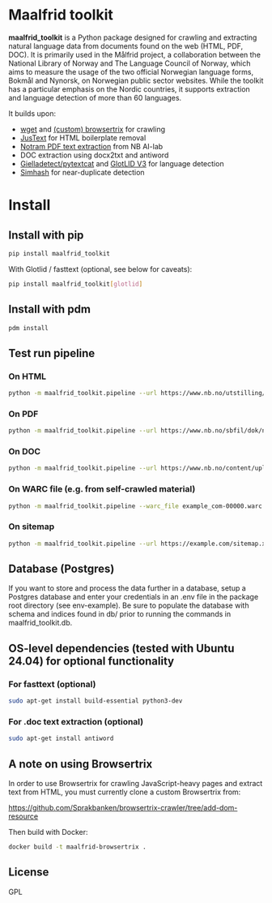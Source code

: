 # Maalfrid toolkit

__maalfrid_toolkit__ is a Python package designed for crawling and extracting natural language data from documents found on the web (HTML, PDF, DOC). It is primarily used in the Målfrid project, a collaboration between the National Library of Norway and The Language Council of Norway, which aims to measure the usage of the two official Norwegian language forms, Bokmål and Nynorsk, on Norwegian public sector websites. While the toolkit has a particular emphasis on the Nordic countries, it supports extraction and language detection of more than 60 languages.

It builds upon:
- [wget](https://www.gnu.org/software/wget/) and [(custom) browsertrix](https://github.com/Sprakbanken/browsertrix-crawler/) for crawling
- [JusText](https://github.com/miso-belica/jusText) for HTML boilerplate removal
- [Notram PDF text extraction](https://github.com/NbAiLab/notram/) from NB AI-lab
- DOC extraction using docx2txt and antiword
- [Gielladetect/pytextcat](https://github.com/NationalLibraryOfNorway/gielladetect) and [GlotLID V3](https://huggingface.co/cis-lmu/glotlid) for language detection
- [Simhash](https://github.com/1e0ng/simhash) for near-duplicate detection

# Install
## Install with pip

```bash
pip install maalfrid_toolkit
```

With Glotlid / fasttext (optional, see below for caveats):

```bash
pip install maalfrid_toolkit[glotlid]
```

## Install with pdm

```bash
pdm install
```

## Test run pipeline

### On HTML

```bash
python -m maalfrid_toolkit.pipeline --url https://www.nb.no/utstilling/opplyst-glimt-fra-en-kulturhistorie/ --to_jsonl
```

### On PDF

```bash
python -m maalfrid_toolkit.pipeline --url https://www.nb.no/sbfil/dok/nst_taledat_dk.pdf --to_jsonl
```

### On DOC

```bash
python -m maalfrid_toolkit.pipeline --url https://www.nb.no/content/uploads/2018/11/Søknadsskjema-Bokhylla-2.doc --to_jsonl
```

### On WARC file (e.g. from self-crawled material)

```bash
python -m maalfrid_toolkit.pipeline --warc_file example_com-00000.warc.gz --calculate_simhash --to_jsonl > warc.jsonl
```

### On sitemap

```bash
python -m maalfrid_toolkit.pipeline --url https://example.com/sitemap.xml --crawl_sitemap --to_jsonl > example.jsonl
```

## Database (Postgres)

If you want to store and process the data further in a database, setup a Postgres database and enter your credentials in an .env file in the package root directory (see env-example). Be sure to populate the database with schema and indices found in db/ prior to running the commands in maalfrid_toolkit.db.

## OS-level dependencies (tested with Ubuntu 24.04) for optional functionality

### For fasttext (optional)

```bash
sudo apt-get install build-essential python3-dev
```

### For .doc text extraction (optional)

```bash
sudo apt-get install antiword
```

## A note on using Browsertrix

In order to use Browsertrix for crawling JavaScript-heavy pages and extract text from HTML, you must currently clone a custom Browsertrix from:

https://github.com/Sprakbanken/browsertrix-crawler/tree/add-dom-resource

Then build with Docker:

```bash
docker build -t maalfrid-browsertrix .
```

## License
GPL
